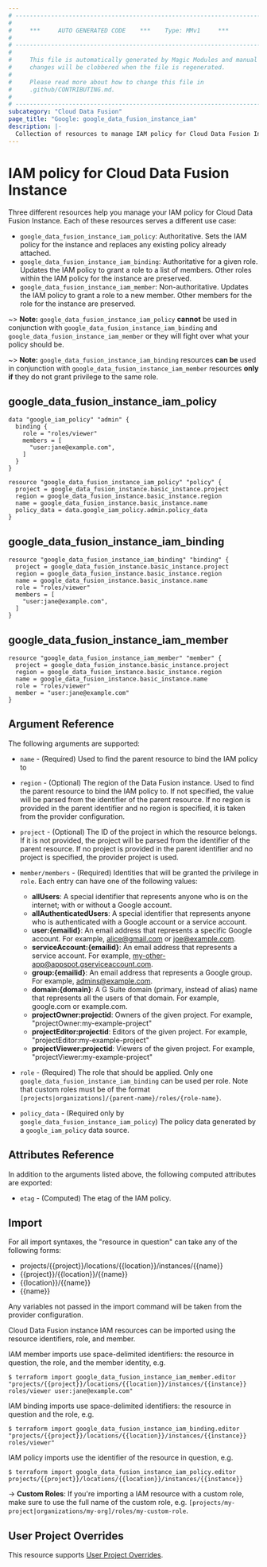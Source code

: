```yaml
---
# ----------------------------------------------------------------------------
#
#     ***     AUTO GENERATED CODE    ***    Type: MMv1     ***
#
# ----------------------------------------------------------------------------
#
#     This file is automatically generated by Magic Modules and manual
#     changes will be clobbered when the file is regenerated.
#
#     Please read more about how to change this file in
#     .github/CONTRIBUTING.md.
#
# ----------------------------------------------------------------------------
subcategory: "Cloud Data Fusion"
page_title: "Google: google_data_fusion_instance_iam"
description: |-
  Collection of resources to manage IAM policy for Cloud Data Fusion Instance
---
```


# IAM policy for Cloud Data Fusion Instance
Three different resources help you manage your IAM policy for Cloud Data Fusion Instance. Each of these resources serves a different use case:

* `google_data_fusion_instance_iam_policy`: Authoritative. Sets the IAM policy for the instance and replaces any existing policy already attached.
* `google_data_fusion_instance_iam_binding`: Authoritative for a given role. Updates the IAM policy to grant a role to a list of members. Other roles within the IAM policy for the instance are preserved.
* `google_data_fusion_instance_iam_member`: Non-authoritative. Updates the IAM policy to grant a role to a new member. Other members for the role for the instance are preserved.

~> **Note:** `google_data_fusion_instance_iam_policy` **cannot** be used in conjunction with `google_data_fusion_instance_iam_binding` and `google_data_fusion_instance_iam_member` or they will fight over what your policy should be.

~> **Note:** `google_data_fusion_instance_iam_binding` resources **can be** used in conjunction with `google_data_fusion_instance_iam_member` resources **only if** they do not grant privilege to the same role.




## google\_data\_fusion\_instance\_iam\_policy

```hcl
data "google_iam_policy" "admin" {
  binding {
    role = "roles/viewer"
    members = [
      "user:jane@example.com",
    ]
  }
}

resource "google_data_fusion_instance_iam_policy" "policy" {
  project = google_data_fusion_instance.basic_instance.project
  region = google_data_fusion_instance.basic_instance.region
  name = google_data_fusion_instance.basic_instance.name
  policy_data = data.google_iam_policy.admin.policy_data
}
```

## google\_data\_fusion\_instance\_iam\_binding

```hcl
resource "google_data_fusion_instance_iam_binding" "binding" {
  project = google_data_fusion_instance.basic_instance.project
  region = google_data_fusion_instance.basic_instance.region
  name = google_data_fusion_instance.basic_instance.name
  role = "roles/viewer"
  members = [
    "user:jane@example.com",
  ]
}
```

## google\_data\_fusion\_instance\_iam\_member

```hcl
resource "google_data_fusion_instance_iam_member" "member" {
  project = google_data_fusion_instance.basic_instance.project
  region = google_data_fusion_instance.basic_instance.region
  name = google_data_fusion_instance.basic_instance.name
  role = "roles/viewer"
  member = "user:jane@example.com"
}
```

## Argument Reference

The following arguments are supported:

* `name` - (Required) Used to find the parent resource to bind the IAM policy to
* `region` - (Optional) The region of the Data Fusion instance.
 Used to find the parent resource to bind the IAM policy to. If not specified,
  the value will be parsed from the identifier of the parent resource. If no region is provided in the parent identifier and no
  region is specified, it is taken from the provider configuration.

* `project` - (Optional) The ID of the project in which the resource belongs.
    If it is not provided, the project will be parsed from the identifier of the parent resource. If no project is provided in the parent identifier and no project is specified, the provider project is used.

* `member/members` - (Required) Identities that will be granted the privilege in `role`.
  Each entry can have one of the following values:
  * **allUsers**: A special identifier that represents anyone who is on the internet; with or without a Google account.
  * **allAuthenticatedUsers**: A special identifier that represents anyone who is authenticated with a Google account or a service account.
  * **user:{emailid}**: An email address that represents a specific Google account. For example, alice@gmail.com or joe@example.com.
  * **serviceAccount:{emailid}**: An email address that represents a service account. For example, my-other-app@appspot.gserviceaccount.com.
  * **group:{emailid}**: An email address that represents a Google group. For example, admins@example.com.
  * **domain:{domain}**: A G Suite domain (primary, instead of alias) name that represents all the users of that domain. For example, google.com or example.com.
  * **projectOwner:projectid**: Owners of the given project. For example, "projectOwner:my-example-project"
  * **projectEditor:projectid**: Editors of the given project. For example, "projectEditor:my-example-project"
  * **projectViewer:projectid**: Viewers of the given project. For example, "projectViewer:my-example-project"

* `role` - (Required) The role that should be applied. Only one
    `google_data_fusion_instance_iam_binding` can be used per role. Note that custom roles must be of the format
    `[projects|organizations]/{parent-name}/roles/{role-name}`.

* `policy_data` - (Required only by `google_data_fusion_instance_iam_policy`) The policy data generated by
  a `google_iam_policy` data source.

## Attributes Reference

In addition to the arguments listed above, the following computed attributes are
exported:

* `etag` - (Computed) The etag of the IAM policy.

## Import

For all import syntaxes, the "resource in question" can take any of the following forms:

* projects/{{project}}/locations/{{location}}/instances/{{name}}
* {{project}}/{{location}}/{{name}}
* {{location}}/{{name}}
* {{name}}

Any variables not passed in the import command will be taken from the provider configuration.

Cloud Data Fusion instance IAM resources can be imported using the resource identifiers, role, and member.

IAM member imports use space-delimited identifiers: the resource in question, the role, and the member identity, e.g.
```
$ terraform import google_data_fusion_instance_iam_member.editor "projects/{{project}}/locations/{{location}}/instances/{{instance}} roles/viewer user:jane@example.com"
```

IAM binding imports use space-delimited identifiers: the resource in question and the role, e.g.
```
$ terraform import google_data_fusion_instance_iam_binding.editor "projects/{{project}}/locations/{{location}}/instances/{{instance}} roles/viewer"
```

IAM policy imports use the identifier of the resource in question, e.g.
```
$ terraform import google_data_fusion_instance_iam_policy.editor projects/{{project}}/locations/{{location}}/instances/{{instance}}
```

-> **Custom Roles**: If you're importing a IAM resource with a custom role, make sure to use the
 full name of the custom role, e.g. `[projects/my-project|organizations/my-org]/roles/my-custom-role`.

## User Project Overrides

This resource supports [User Project Overrides](https://registry.terraform.io/providers/hashicorp/google/latest/docs/guides/provider_reference#user_project_override).
